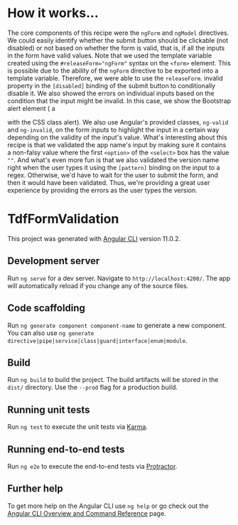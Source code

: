 # How it works...

The core components of this recipe were the `ngForm` and `ngModel` directives. We could easily identify whether the submit button should be clickable (not disabled) or not based on whether the form is valid, that is, if all the inputs in the form have valid values. Note that we used the template variable created using the `#releaseForm="ngForm"` syntax on the `<form>` element. This is possible due to the ability of the `ngForm` directive to be exported into a template variable. Therefore, we were able to use the `releaseForm`. invalid property in the `[disabled]` binding of the submit button to conditionally disable it.
We also showed the errors on individual inputs based on the condition that the input might be invalid. In this case, we show the Bootstrap alert element ( a <div> with the CSS class alert). We also use Angular's provided classes, `ng-valid` and `ng-invalid`, on the form inputs to highlight the input in a certain way depending on the validity of the input's value. What's interesting about this recipe is that we validated the app name's input by making sure it contains a non-falsy value where the first `<option>` of the `<select>` box has the value `""`.
And what's even more fun is that we also validated the version name right when the user types it using the `[pattern]` binding on the input to a regex. Otherwise, we'd have to wait for the user to submit the form, and then it would have been validated. Thus, we're providing a great user experience by providing the errors as the user types the version.

# TdfFormValidation

This project was generated with [Angular CLI](https://github.com/angular/angular-cli) version 11.0.2.

## Development server

Run `ng serve` for a dev server. Navigate to `http://localhost:4200/`. The app will automatically reload if you change any of the source files.

## Code scaffolding

Run `ng generate component component-name` to generate a new component. You can also use `ng generate directive|pipe|service|class|guard|interface|enum|module`.

## Build

Run `ng build` to build the project. The build artifacts will be stored in the `dist/` directory. Use the `--prod` flag for a production build.

## Running unit tests

Run `ng test` to execute the unit tests via [Karma](https://karma-runner.github.io).

## Running end-to-end tests

Run `ng e2e` to execute the end-to-end tests via [Protractor](http://www.protractortest.org/).

## Further help

To get more help on the Angular CLI use `ng help` or go check out the [Angular CLI Overview and Command Reference](https://angular.io/cli) page.
